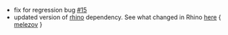 * fix for regression bug  [#15][i15]
* updated version of [rhino][rhino] dependency. See what changed in Rhino [here][rhinochanges] { [melezov][melezov] }

[i15]: https://github.com/softprops/less-sbt/issues/15
[melezov]: https://github.com/melezov
[rhino]: http://www.mozilla.org/rhino/
[rhinochanges]: https://developer.mozilla.org/en/New_in_Rhino_1.7R3
